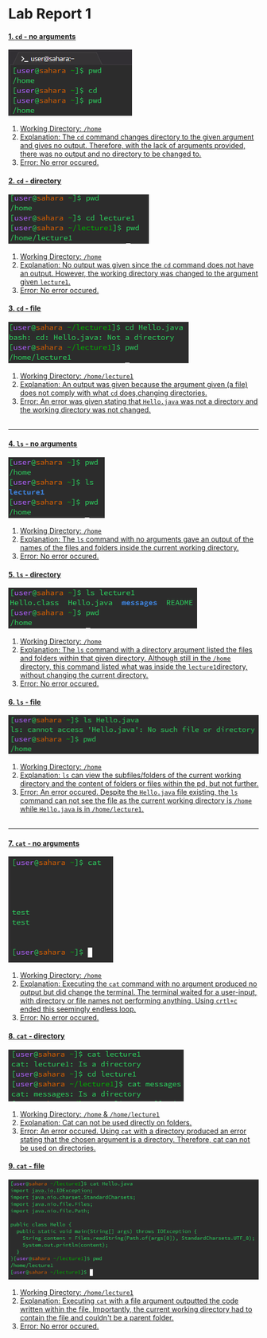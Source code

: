 #  **Lab Report 1**
#### <u>1. `cd` <u>- no arguments
![Image](firefox_mNXnjIojDu.png) <br>
1. Working Directory: `/home`
2. Explanation:  The `cd` command changes directory to the given argument and gives no output. Therefore, with  the lack of arguments provided, there was no output and no directory to be changed to.
3. Error: No error occured.

#### <u>2. `cd` - directory
![Image](firefox_fs0zijy5Kn.png) <br>
1. Working Directory: `/home`
2. Explanation: No output was given since the `cd` command does not have an output. However, the working directory was changed to the argument given `lecture1`.
3. Error: No error occured.

#### <u>3. `cd` - file
![Image](firefox_y22kdjI4oJ.png) <br>
1. Working Directory: `/home/lecture1`
2. Explanation: An output was given because the argument given (a file) does not comply with what `cd` does,changing directories.
3. Error: An error was given stating that `Hello.java` was not a directory and the working directory was not changed.
<br/><br/>
---

#### <u>4. `ls` - no arguments
![Image](firefox_s2jC8p86xW.png) <br>
1. Working Directory: `/home`
2. Explanation: The `ls` command with no arguments gave an output of the names of the files and folders inside the current working directory. 
3. Error: No error occured.

#### <u>5. `ls` - directory
![Image](firefox_uYMTReVYbF.png) <br>
1. Working Directory: `/home`
2. Explanation: The `ls` command with a directory argument listed the files and folders within that given directory. Although still in the `/home` directory, this command listed what was inside the `lecture1`directory, without changing the current directory.
3. Error: No error occured.

#### <u>6. `ls` - file
![Image](firefox_BGvKhW0jfy.png) <br>
1. Working Directory: `/home`
2. Explanation: `ls` can view the subfiles/folders of the current working directory and the content of folders or files within the pd, but not further.
3. Error: An error occured. Despite the `Hello.java` file existing, the `ls` command can not see the file as the current working directory is `/home` while `Hello.java` is in `/home/lecture1`.
<br/><br/>
---


#### <u>7. `cat` - no arguments
![Image](firefox_is5e5JQ8hW.png) <br>
1. Working Directory: `/home`
2. Explanation: Executing the `cat` command with no argument produced no output but did change the terminal. The terminal waited for a user-input, with directory or file names not performing anything. Using `crtl+c` ended this seemingly endless loop.
3. Error: No error occured.

#### <u>8. `cat` - directory
![Image](firefox_CqHzYFN7D7.png) <br>
1. Working Directory: `/home` & `/home/lecture1`
2. Explanation: Cat can not be used directly on folders.
3. Error: An error occured. Using `cat` with a directory produced an error stating that the chosen argument is a directory. Therefore, cat can not be used on directories.

#### <u>9. `cat` - file
![Image](firefox_o4NQK8InSB.png) <br>
1. Working Directory: `/home/lecture1`
2. Explanation: Executing `cat` with a file argument outputted the code written within the file. Importantly, the current working directory had to contain the file and couldn't be a parent folder.
3. Error: No error occured.
